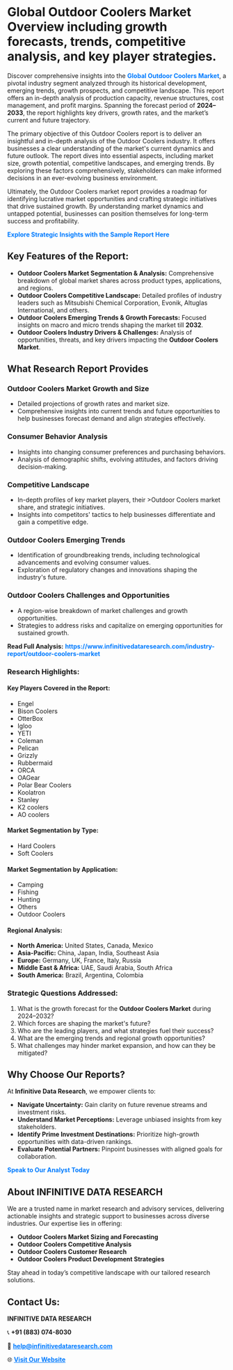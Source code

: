 <h1>Global Outdoor Coolers Market Overview including growth forecasts, trends, competitive analysis, and key player strategies.</h1>
<p>
Discover comprehensive insights into the 
<a href="https://www.infinitivedataresearch.com/industry-report/outdoor-coolers-market" rel="dofollow" style="color: #007BFF; text-decoration: none;"><strong>Global Outdoor Coolers Market</strong></a>, a pivotal industry segment analyzed through its historical development, emerging trends, growth prospects, and competitive landscape. This report offers an in-depth analysis of production capacity, revenue structures, cost management, and profit margins. Spanning the forecast period of <strong>2024–2033</strong>, the report highlights key drivers, growth rates, and the market’s current and future trajectory.
</p>
<p>
The primary objective of this Outdoor Coolers report is to deliver an insightful and in-depth analysis of the Outdoor Coolers industry. It offers businesses a clear understanding of the market's current dynamics and future outlook. The report dives into essential aspects, including market size, growth potential, competitive landscapes, and emerging trends. By exploring these factors comprehensively, stakeholders can make informed decisions in an ever-evolving business environment.
</p>
<p>
Ultimately, the Outdoor Coolers market report provides a roadmap for identifying lucrative market opportunities and crafting strategic initiatives that drive sustained growth. By understanding market dynamics and untapped potential, businesses can position themselves for long-term success and profitability.
</p>
<p>
<a href="https://www.infinitivedataresearch.com/request-sample/reportId=112630" style="color: #007BFF; text-decoration: none;"><strong>Explore Strategic Insights with the Sample Report Here</strong></a>
</p>

<h2>Key Features of the Report:</h2>
<ul>
<li><strong>Outdoor Coolers Market Segmentation & Analysis:</strong> Comprehensive breakdown of global market shares across product types, applications, and regions.</li>
<li><strong>Outdoor Coolers Competitive Landscape:</strong> Detailed profiles of industry leaders such as Mitsubishi Chemical Corporation, Evonik, Altuglas International, and others.</li>
<li><strong>Outdoor Coolers Emerging Trends & Growth Forecasts:</strong> Focused insights on macro and micro trends shaping the market till <strong>2032</strong>.</li>
<li><strong>Outdoor Coolers Industry Drivers & Challenges:</strong> Analysis of opportunities, threats, and key drivers impacting the <strong>Outdoor Coolers Market</strong>.</li>
</ul>

<h2>What Research Report Provides</h2>
<h3>Outdoor Coolers Market Growth and Size</h3>
<ul>
<li>Detailed projections of growth rates and market size.</li>
<li>Comprehensive insights into current trends and future opportunities to help businesses forecast demand and align strategies effectively.</li>
</ul>

<h3>Consumer Behavior Analysis</h3>
<ul>
<li>Insights into changing consumer preferences and purchasing behaviors.</li>
<li>Analysis of demographic shifts, evolving attitudes, and factors driving decision-making.</li>
</ul>

<h3>Competitive Landscape</h3>
<ul>
<li>In-depth profiles of key market players, their >Outdoor Coolers market share, and strategic initiatives.</li>
<li>Insights into competitors' tactics to help businesses differentiate and gain a competitive edge.</li>
</ul>

<h3>Outdoor Coolers Emerging Trends</h3>
<ul>
<li>Identification of groundbreaking trends, including technological advancements and evolving consumer values.</li>
<li>Exploration of regulatory changes and innovations shaping the industry's future.</li>
</ul>

<h3>Outdoor Coolers Challenges and Opportunities</h3>
<ul>
<li>A region-wise breakdown of market challenges and growth opportunities.</li>
<li>Strategies to address risks and capitalize on emerging opportunities for sustained growth.</li>
</ul>
<p><strong>Read Full Analysis:</strong> <a href="https://www.infinitivedataresearch.com/industry-report/outdoor-coolers-market" rel="dofollow" style="color: #007BFF; text-decoration: none;"><strong>https://www.infinitivedataresearch.com/industry-report/outdoor-coolers-market</strong></a></p>
<h3>Research Highlights:</h3>
<h4>Key Players Covered in the Report:</h4>
<ul><li>Engel</li><li>Bison Coolers</li><li>OtterBox</li><li>Igloo</li><li>YETI</li><li>Coleman</li><li>Pelican</li><li>Grizzly</li><li>Rubbermaid</li><li>ORCA</li><li>OAGear</li><li>Polar Bear Coolers</li><li>Koolatron</li><li>Stanley</li><li>K2 coolers</li><li>AO coolers</li></ul>
<h4>Market Segmentation by Type:</h4>
<ul><li>Hard Coolers</li><li>Soft Coolers</li></ul>
<h4>Market Segmentation by Application:</h4>
<ul><li>Camping</li><li>Fishing</li><li>Hunting</li><li>Others</li><li>Outdoor Coolers</li></ul>

<h4>Regional Analysis:</h4>
<ul>
<li><strong>North America:</strong> United States, Canada, Mexico</li>
<li><strong>Asia-Pacific:</strong> China, Japan, India, Southeast Asia</li>
<li><strong>Europe:</strong> Germany, UK, France, Italy, Russia</li>
<li><strong>Middle East & Africa:</strong> UAE, Saudi Arabia, South Africa</li>
<li><strong>South America:</strong> Brazil, Argentina, Colombia</li>
</ul>

<h3>Strategic Questions Addressed:</h3>
<ol>
<li>What is the growth forecast for the <strong>Outdoor Coolers Market</strong> during 2024–2032?</li>
<li>Which forces are shaping the market's future?</li>
<li>Who are the leading players, and what strategies fuel their success?</li>
<li>What are the emerging trends and regional growth opportunities?</li>
<li>What challenges may hinder market expansion, and how can they be mitigated?</li>
</ol>

<h2>Why Choose Our Reports?</h2>
<p>At <strong>Infinitive Data Research</strong>, we empower clients to:</p>
<ul>
<li><strong>Navigate Uncertainty:</strong> Gain clarity on future revenue streams and investment risks.</li>
<li><strong>Understand Market Perceptions:</strong> Leverage unbiased insights from key stakeholders.</li>
<li><strong>Identify Prime Investment Destinations:</strong> Prioritize high-growth opportunities with data-driven rankings.</li>
<li><strong>Evaluate Potential Partners:</strong> Pinpoint businesses with aligned goals for collaboration.</li>
</ul>
<p><a href="https://www.infinitivedataresearch.com/industry-report/outdoor-coolers-market" rel="dofollow" style="color: #007BFF; text-decoration: none;"><strong>Speak to Our Analyst Today</strong></a></p>

<h2>About INFINITIVE DATA RESEARCH</h2>
<p>We are a trusted name in market research and advisory services, delivering actionable insights and strategic support to businesses across diverse industries. Our expertise lies in offering:</p>
<ul>
<li><strong>Outdoor Coolers Market Sizing and Forecasting</strong></li>
<li><strong>Outdoor Coolers Competitive Analysis</strong></li>
<li><strong>Outdoor Coolers Customer Research</strong></li>
<li><strong>Outdoor Coolers Product Development Strategies</strong></li>
</ul>
<p>Stay ahead in today’s competitive landscape with our tailored research solutions.</p>

<h2>Contact Us:</h2>
<p><strong>INFINITIVE DATA RESEARCH</strong></p>
<p>📞 <strong>+91 (883) 074-8030</strong></p>
<p>📧 <strong><a href="mailto:help@infinitivedataresearch.com" style="color: #007BFF;">help@infinitivedataresearch.com</a></strong></p>
<p>🌐 <strong><a href="https://www.infinitivedataresearch.com" rel="dofollow" style="color: #007BFF;">Visit Our Website</a></strong></p>